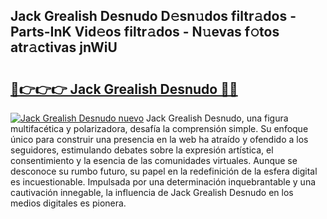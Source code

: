 ## Jack Grealish Desnudo D𝚎sn𝚞dos filtr𝚊dos - Parts-InK Vid𝚎os filtr𝚊dos - N𝚞evas f𝚘tos atr𝚊ctivas jnWiU

# <h2><a href="http://mb0r2e.tromn.icu/?c=Jack+Grealish+Desnudo">🔗👉👉👉 Jack Grealish Desnudo 🔗🔗</a></h2>

[![Jack Grealish Desnudo nuevo](https://i.imgur.com/pEAQMta.gif)](http://mb0r2e.tromn.icu/?c=Jack+Grealish+Desnudo)
Jack Grealish Desnudo, una figura multifacética y polarizadora, desafía la comprensión simple. Su enfoque único para construir una presencia en la web ha atraído y ofendido a los seguidores, estimulando debates sobre la expresión artística, el consentimiento y la esencia de las comunidades virtuales. Aunque se desconoce su rumbo futuro, su papel en la redefinición de la esfera digital es incuestionable. Impulsada por una determinación inquebrantable y una cautivación innegable, la influencia de Jack Grealish Desnudo en los medios digitales es pionera.
